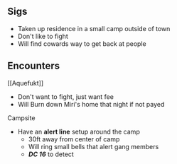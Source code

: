 ## Sigs
 - Taken up residence in a small camp outside of town
 - Don't like to fight
 - Will find cowards way to get back at people

## Encounters
[[Aquefukt]]
- Don't want to fight, just want fee
- Will Burn down Miri's home that night if not payed

Campsite
- Have an **alert line** setup around the camp
	- 30ft away from center of camp
	- Will ring small bells that alert gang members
	- ***DC 16*** to detect


